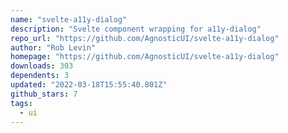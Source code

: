 ```yaml
---
name: "svelte-a11y-dialog"
description: "Svelte component wrapping for a11y-dialog"
repo_url: "https://github.com/AgnosticUI/svelte-a11y-dialog"
author: "Rob Levin"
homepage: "https://github.com/AgnosticUI/svelte-a11y-dialog"
downloads: 303
dependents: 3
updated: "2022-03-18T15:55:40.801Z"
github_stars: 7
tags: 
  - ui
---
```

